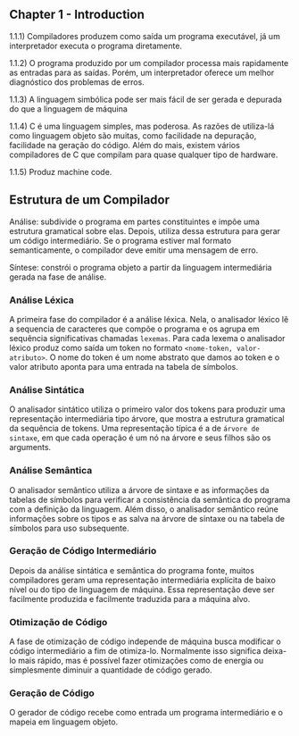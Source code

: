 ## Chapter 1 - Introduction

1.1.1)  Compiladores produzem como saída um programa executável, já um interpretador executa o programa diretamente.

1.1.2) O programa produzido por um compilador processa mais rapidamente as entradas para as saídas. Porém, um interpretador oferece um melhor diagnóstico dos problemas de erros.

1.1.3) A linguagem simbólica pode ser mais fácil de ser gerada e depurada do que a linguagem de máquina

1.1.4) C é uma linguagem simples, mas poderosa. As razões de utiliza-lá como linguagem objeto são muitas, como facilidade na depuração, facilidade na geração do código. Além do mais, existem vários compiladores de C que compilam para quase qualquer tipo de hardware. 

1.1.5) Produz machine code.

## Estrutura de um Compilador

Análise: subdivide o programa em partes constituintes e impõe uma estrutura gramatical sobre elas. Depois, utiliza dessa estrutura para gerar um código intermediário. Se o programa estiver mal formato semanticamente, o compilador deve emitir uma mensagem de erro.

Síntese: constrói o programa objeto a partir da linguagem intermediária gerada na fase de análise.

### Análise Léxica

A primeira fase do compilador é a análise léxica. Nela, o analisador léxico lê a sequencia de caracteres que compõe o programa e os agrupa em sequência significativas chamadas `lexemas`. Para cada lexema o analisador léxico produz como saída um token no formato `<nome-token, valor-atributo>`. O nome do token é um nome abstrato que damos ao token e o valor atributo aponta para uma entrada na tabela de símbolos.

### Análise Sintática 

O analisador sintático utiliza o primeiro valor dos tokens para produzir uma representação intermediária tipo árvore, que mostra a estrutura gramatical da sequência de tokens. Uma representação típica é a de `árvore de sintaxe`, em que cada operação é um nó na árvore e seus filhos são os arguments.

### Análise Semântica

O analisador semântico utiliza a árvore de sintaxe e as informações da tabelas de símbolos para verificar a consistência da semântica do programa com a definição da linguagem. Além disso, o analisador semântico reúne informações sobre os tipos e as salva na árvore de sintaxe ou na tabela de símbolos para uso subsequente.

### Geração de Código Intermediário 

Depois da análise sintática e semântica do programa fonte, muitos compiladores geram uma representação intermediária explícita de baixo nível ou do tipo de linguagem de máquina. Essa representação deve ser facilmente produzida e facilmente traduzida para a máquina alvo.

### Otimização de Código

A fase de otimização de código independe de máquina busca modificar o código intermediário a fim de otimiza-lo. Normalmente isso significa deixa-lo mais rápido, mas é possível fazer otimizações como de energia ou simplesmente 
diminuir a quantidade de código gerado.

### Geração de Código

O gerador de código recebe como entrada um programa intermediário e o mapeia em linguagem objeto.
